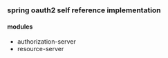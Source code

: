 ### spring oauth2 self reference implementation

#### modules
* authorization-server
* resource-server
